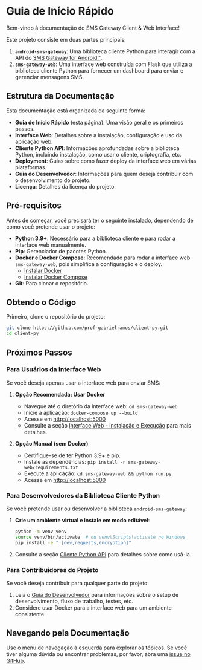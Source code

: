 # Guia de Início Rápido

Bem-vindo à documentação do SMS Gateway Client & Web Interface!

Este projeto consiste em duas partes principais:

1.  **`android-sms-gateway`**: Uma biblioteca cliente Python para interagir com a API do [SMS Gateway for Android™](https://sms-gate.app/).
2.  **`sms-gateway-web`**: Uma interface web construída com Flask que utiliza a biblioteca cliente Python para fornecer um dashboard para enviar e gerenciar mensagens SMS.

## Estrutura da Documentação

Esta documentação está organizada da seguinte forma:

*   **Guia de Início Rápido** (esta página): Uma visão geral e os primeiros passos.
*   **Interface Web**: Detalhes sobre a instalação, configuração e uso da aplicação web.
*   **Cliente Python API**: Informações aprofundadas sobre a biblioteca Python, incluindo instalação, como usar o cliente, criptografia, etc.
*   **Deployment**: Guias sobre como fazer deploy da interface web em várias plataformas.
*   **Guia do Desenvolvedor**: Informações para quem deseja contribuir com o desenvolvimento do projeto.
*   **Licença**: Detalhes da licença do projeto.

## Pré-requisitos

Antes de começar, você precisará ter o seguinte instalado, dependendo de como você pretende usar o projeto:

*   **Python 3.9+**: Necessário para a biblioteca cliente e para rodar a interface web manualmente.
*   **Pip**: Gerenciador de pacotes Python.
*   **Docker e Docker Compose**: Recomendado para rodar a interface web `sms-gateway-web`, pois simplifica a configuração e o deploy.
    *   [Instalar Docker](https://docs.docker.com/get-docker/)
    *   [Instalar Docker Compose](https://docs.docker.com/compose/install/)
*   **Git**: Para clonar o repositório.

## Obtendo o Código

Primeiro, clone o repositório do projeto:

```bash
git clone https://github.com/prof-gabrielramos/client-py.git
cd client-py
```

## Próximos Passos

### Para Usuários da Interface Web

Se você deseja apenas usar a interface web para enviar SMS:

1.  **Opção Recomendada: Usar Docker**
    *   Navegue até o diretório da interface web: `cd sms-gateway-web`
    *   Inicie a aplicação: `docker-compose up --build`
    *   Acesse em [http://localhost:5000](http://localhost:5000)
    *   Consulte a seção [Interface Web - Instalação e Execução](./web-interface/installation.md) para mais detalhes.

2.  **Opção Manual (sem Docker)**
    *   Certifique-se de ter Python 3.9+ e pip.
    *   Instale as dependências: `pip install -r sms-gateway-web/requirements.txt`
    *   Execute a aplicação: `cd sms-gateway-web && python run.py`
    *   Acesse em [http://localhost:5000](http://localhost:5000)

### Para Desenvolvedores da Biblioteca Cliente Python

Se você pretende usar ou desenvolver a biblioteca `android-sms-gateway`:

1.  **Crie um ambiente virtual e instale em modo editável**:
    ```bash
    python -m venv venv
    source venv/bin/activate  # ou venv\Scripts\activate no Windows
    pip install -e ".[dev,requests,encryption]"
    ```
2.  Consulte a seção [Cliente Python API](./api-client/index.md) para detalhes sobre como usá-la.

### Para Contribuidores do Projeto

Se você deseja contribuir para qualquer parte do projeto:

1.  Leia o [Guia do Desenvolvedor](./developer-guide.md) para informações sobre o setup de desenvolvimento, fluxo de trabalho, testes, etc.
2.  Considere usar Docker para a interface web para um ambiente consistente.

## Navegando pela Documentação

Use o menu de navegação à esquerda para explorar os tópicos. Se você tiver alguma dúvida ou encontrar problemas, por favor, abra uma [issue no GitHub](https://github.com/prof-gabrielramos/client-py/issues).
